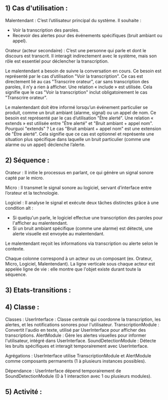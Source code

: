  ## 1) Cas d'utilisation :

Malentendant :
C’est l’utilisateur principal du système. Il souhaite :
- Voir la transcription des paroles.
- Recevoir des alertes pour des événements spécifiques (bruit ambiant ou appel).
  
Orateur (acteur secondaire) :
C’est une personne qui parle et dont le discours est transcrit. Il interagit indirectement avec le système, mais son rôle est essentiel pour déclencher la transcription.

Le malentendant a besoin de suivre la conversation en cours. Ce besoin est représenté par le cas d’utilisation "Voir la transcription".
Ce cas est directement lié au cas "Transcrire orateur", car sans transcription des paroles, il n’y a rien à afficher.
Une relation « include » est utilisée. Cela signifie que le cas "Voir la transcription" inclut obligatoirement le cas "Transcrire orateur".

Le malentendant doit être informé lorsqu’un événement particulier se produit, comme un bruit ambiant (alarme, signal) ou un appel de nom. Ce besoin est représenté par le cas d’utilisation "Être alerté".
Une relation « extends » est utilisée entre "Être alerté" et "Bruit ambiant + appel nom".
Pourquoi "extends" ?
Le cas "Bruit ambiant + appel nom" est une extension de "Être alerté". Cela signifie que ce cas est optionnel et représente une situation plus spécifique dans laquelle un bruit particulier (comme une alarme ou un appel) déclenche l’alerte.

## 2) Séquence : 

Orateur : Il initie le processus en parlant, ce qui génère un signal sonore capté par le micro.

Micro : Il transmet le signal sonore au logiciel, servant d’interface entre l’orateur et la technologie.

Logiciel : Il analyse le signal et exécute deux tâches distinctes grâce à une condition alt :

- Si quelqu'un parle, le logiciel effectue une transcription des paroles pour l'afficher au malentendant.
- Si un bruit ambiant spécifique (comme une alarme) est détecté, une alerte visuelle est envoyée au malentendant.
  
Le malentendant reçoit les informations via transcription ou alerte selon le contexte.

Chaque colonne correspond à un acteur ou un composant (ex. Orateur, Micro, Logiciel, Malentendant).
La ligne verticale sous chaque acteur est appelée ligne de vie : elle montre que l'objet existe durant toute la séquence.

## 3) Etats-transitions :

## 4) Classe :

Classes :
UserInterface : Classe centrale qui coordonne la transcription, les alertes, et les notifications sonores pour l'utilisateur.
TranscriptionModule : Convertit l'audio en texte, utilisé par UserInterface pour afficher des transcriptions.
AlertModule : Gère les alertes visuelles pour informer l'utilisateur, intégré dans UserInterface.
SoundDetectionModule : Détecte les bruits spécifiques et interagit temporairement avec UserInterface.

Agrégations :
UserInterface utilise TranscriptionModule et AlertModule comme composants permanents (1 à plusieurs instances possibles).

Dépendance :
UserInterface dépend temporairement de SoundDetectionModule (0 à 1 interaction avec 1 ou plusieurs modules).

## 5) Activité :
